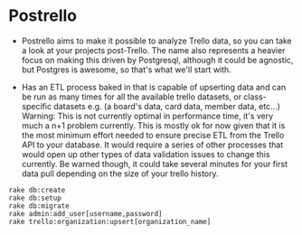 
Postrello
==========

- Postrello aims to make it possible to analyze Trello data, so you can take a look at your projects post-Trello.  The name also represents a heavier focus on making this driven by Postgresql, although it could be agnostic, but Postgres is awesome, so that's what we'll start with.

- Has an ETL process baked in that is capable of upserting data and can be run as many times for all the available trello datasets, or class-specific datasets e.g. (a board's data, card data, member data, etc...)  Warning: This is not currently optimal in performance time, it's very much a n+1 problem currently.  This is mostly ok for now given that it is the most minimum effort needed to ensure precise ETL from the Trello API to your database.  It would require a series of other processes that would open up other types of data validation issues to change this currently.  Be warned though, it could take several minutes for your first data pull depending on the size of your trello history.

````
rake db:create
rake db:setup
rake db:migrate
rake admin:add_user[username,password]
rake trello:organization:upsert[organization_name]
````


